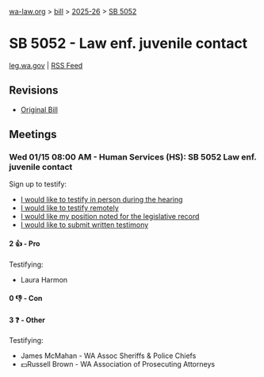 [wa-law.org](/) > [bill](/bill/) > [2025-26](/bill/2025-26/) > [SB 5052](/bill/2025-26/sb/5052/)

# SB 5052 - Law enf. juvenile contact
[leg.wa.gov](https://app.leg.wa.gov/billsummary?BillNumber=5052&Year=2025&Initiative=false) | [RSS Feed](./rss.xml)

## Revisions
* [Original Bill](1/)

## Meetings
### Wed 01/15 08:00 AM - Human Services (HS): SB 5052 Law enf. juvenile contact
Sign up to testify:
* [I would like to testify in person during the hearing](https://app.leg.wa.gov/csi/Testifier/Add?chamber=House&mId=32408&aId=161221&caId=24581&tId=1)
* [I would like to testify remotely](https://app.leg.wa.gov/csi/Testifier/Add?chamber=House&mId=32408&aId=161221&caId=24581&tId=2)
* [I would like my position noted for the legislative record](https://app.leg.wa.gov/csi/Testifier/Add?chamber=House&mId=32408&aId=161221&caId=24581&tId=3)
* [I would like to submit written testimony](https://app.leg.wa.gov/csi/Testifier/Add?chamber=House&mId=32408&aId=161221&caId=24581&tId=4)

#### 2 👍 - Pro
Testifying:
* Laura Harmon

#### 0 👎 - Con

#### 3 ❓ - Other
Testifying:
* James McMahan - WA Assoc Sheriffs & Police Chiefs
* 💵Russell Brown - WA Association of Prosecuting Attorneys
